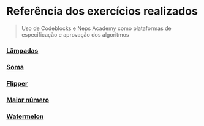 # Referência dos exercícios realizados

> Uso de Codeblocks e Neps Academy como plataformas de especificação e aprovação dos algoritmos 

### [Lâmpadas](https://neps.academy/br/exercise/52)

### [Soma](https://neps.academy/br/exercise/84)

### [Flipper](https://neps.academy/br/exercise/87)

### [Maior número](https://neps.academy/br/exercise/323)

### [Watermelon](https://codeforces.com/problemset/problem/4/A)